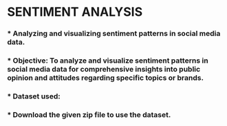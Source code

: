 # SENTIMENT ANALYSIS

### * Analyzing and visualizing sentiment patterns in social media data.
### * Objective: To analyze and visualize sentiment patterns in social media data for comprehensive insights into public opinion and attitudes regarding specific topics or brands.
### * Dataset used: 
### * Download the given zip file to use the dataset.
